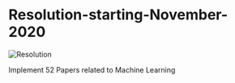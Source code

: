# Resolution-starting-November-2020

![Resolution](https://github.com/DwijayDS/Resolution-starting-November-2020/blob/main/img.jpg)


Implement 52 Papers related to Machine Learning
